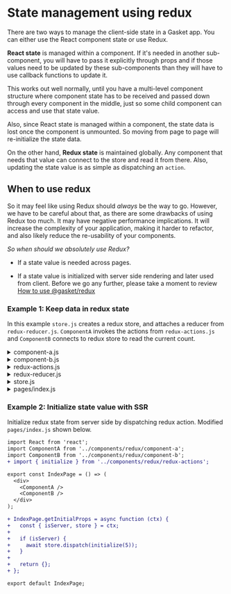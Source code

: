 # State management using redux

There are two ways to manage the client-side state in a Gasket app. You can either
use the React component state or use Redux.

**React state** is managed within a component. If it's needed in another sub-component,
you will have to pass it explicitly through props and if those values need to be updated
by these sub-components than they will have to use callback functions to update it.

This works out well normally, until you have a multi-level component structure where 
component state has to be received and passed down through every component in the middle,
just so some child component can access and use that state value.

Also, since React state is managed within a component, the state data is lost once the 
component is unmounted. So moving from page to page will re-initialize the state data.

On the other hand, **Redux state** is maintained globally. Any component that needs 
that value can connect to the store and read it from there. Also, updating the state
value is as simple as dispatching an `action`.

## When to use redux

So it may feel like using Redux should *always* be the way to go. However, we have to 
be careful about that, as there are some drawbacks of using Redux too much. It may 
have negative performance implications. It will increase the complexity of your 
application, making it harder to refactor, and also likely reduce the re-usability of
your components.

*So when should we absolutely use Redux?*

- If a state value is needed across pages.

- If a state value is initialized with server side rendering and later used from client.
Before we go any further, please take a moment to review [How to use @gasket/redux](/packages/gasket-redux#gasketredux)

### Example 1: Keep data in redux state

In this example `store.js` creates a redux store, and attaches a reducer from 
`redux-reducer.js`. `ComponentA` invokes the actions from `redux-actions.js` 
and `ComponentB` connects to redux store to read the current count.

<details><summary>component-a.js</summary>
<p>

```javascript
import React from 'react';
import PropTypes from 'prop-types';
import { increment, decrement } from './redux-actions';
import { connect } from 'react-redux';

class ComponentA  extends React.Component {
  static propTypes = {
    increment: PropTypes.func,
    decrement: PropTypes.func
  };

  increment = () => {
    this.props.increment();
  };

  decrement = () => {
    this.props.decrement();
  };

  render() {
    return (
      <div>
        <button onClick={ this.increment }>Increment</button>
        <button onClick={ this.decrement }>Decrement</button>
      </div>
    );
  }
}

export default connect(null, { increment, decrement })(ComponentA);
```

</p>
</details>

<details><summary>component-b.js</summary>
<p>

```javascript
import React from 'react';
import PropTypes from 'prop-types';
import { connect } from 'react-redux';

class ComponentB  extends React.Component {
  static propTypes = {
    currentCount: PropTypes.number
  };

  render() {
    return (
      <div>
        Current Count: { this.props.currentCount }
      </div>
    );
  }
}

function mapStateToProps(state) {
  return {
    currentCount: state.reduxReducer.currentCount
  };
}

export default connect(mapStateToProps)(ComponentB);
```

</p>
</details>

<details><summary>redux-actions.js</summary>
<p>

```javascript
const INCREASE_BY_ONE = 'INCREASE_BY_ONE';
const DECREASE_BY_ONE = 'DECREASE_BY_ONE';
const INITIALIZE_COUNT = 'INITIALIZE_COUNT';

const initialize = (count) => {
  return {
    type: INITIALIZE_COUNT,
    payload: count
  };
};

const increment = () => {
  return {
    type: INCREASE_BY_ONE
  };
};

const decrement = () => {
  return {
    type: DECREASE_BY_ONE
  };
};

module.exports = {
  initialize,
  increment,
  decrement,
  INCREASE_BY_ONE,
  DECREASE_BY_ONE,
  INITIALIZE_COUNT
};
```

</p>
</details>

<details><summary>redux-reducer.js</summary>
<p>

```javascript
const { INCREASE_BY_ONE, DECREASE_BY_ONE, INITIALIZE_COUNT } = require('../components/redux/redux-actions');

module.exports = function reducer(state = {}, action) {
  const getCurrentCount = (state) => {
    if (!state.currentCount) {
      return 0;
    }
    return state.currentCount;
  };
  const currentCount = getCurrentCount(state);
  switch (action.type) {
    case INITIALIZE_COUNT: {
      return { ...state, currentCount: action.payload };
    }
    case INCREASE_BY_ONE: {
      return { ...state, currentCount: currentCount + 1 };
    }
    case DECREASE_BY_ONE: {
      return { ...state, currentCount: currentCount > 0 ? currentCount - 1 : currentCount };
    }
    default:
      return state;
  }
};
```

</p>
</details>

<details><summary>store.js</summary>
<p>

```javascript
const { configureMakeStore } = require('@gasket/redux');
const reduxReducer = require('./redux-reducer');

const reducers = {
  reduxReducer
};

module.exports = configureMakeStore({ reducers });
```

</p>
</details>

<details><summary>pages/index.js</summary>
<p>

```javascript
import React from 'react';
import ComponentA from '../component-a';
import ComponentB from '../component-b';

export const IndexPage = () => (
  <div>
    <ComponentA />
    <ComponentB />
  </div>
);

export default IndexPage;

```

</p>
</details>

### Example 2: Initialize state value with SSR

Initialize redux state from server side by dispatching redux action.
Modified `pages/index.js` shown below.

```diff
import React from 'react';
import ComponentA from '../components/redux/component-a';
import ComponentB from '../components/redux/component-b';
+ import { initialize } from '../components/redux/redux-actions';

export const IndexPage = () => (
  <div>
    <ComponentA />
    <ComponentB />
  </div>
);

+ IndexPage.getInitialProps = async function (ctx) {
+   const { isServer, store } = ctx;
+
+   if (isServer) {
+     await store.dispatch(initialize(5));
+   }
+
+   return {};
+ };

export default IndexPage;
```
